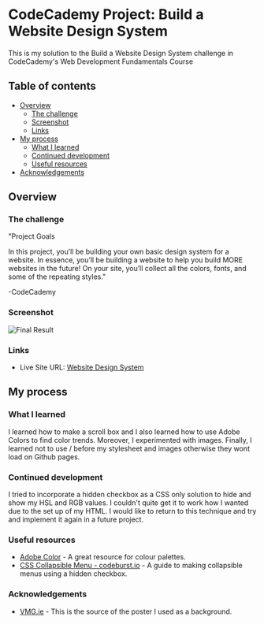 # CodeCademy Project: Build a Website Design System

This is my solution to the Build a Website Design System challenge in CodeCademy's Web Development Fundamentals Course

## Table of contents

- [Overview](#overview)
  - [The challenge](#the-challenge)
  - [Screenshot](#screenshot)
  - [Links](#links)
- [My process](#my-process)
  - [What I learned](#what-i-learned)
  - [Continued development](#continued-development)
  - [Useful resources](#useful-resources)
- [Acknowledgements](#Acknowledgements)

## Overview

### The challenge

"Project Goals

In this project, you’ll be building your own basic design system for a website. In essence, you’ll be building a website to help you build MORE websites in the future! On your site, you’ll collect all the colors, fonts, and some of the repeating styles."

-CodeCademy

### Screenshot

![Final Result](./screenshot.png)

### Links

- Live Site URL: [Website Design System](https://andyferrie.github.io/Website-Design-System/)

## My process

### What I learned

I learned how to make a scroll box and I also learned how to use Adobe Colors to find color trends. Moreover, I experimented with images. Finally, I learned not to use / before my stylesheet and images otherwise they wont load on Github pages.

### Continued development

I tried to incorporate a hidden checkbox as a CSS only solution to hide and show my HSL and RGB values. I couldn't quite get it to work how I wanted due to the set up of my HTML. I would like to return to this technique and try and implement it again in a future project. 

### Useful resources

- [Adobe Color](https://color.adobe.com/create/color-wheel) - A great resource for colour palettes.
- [CSS Collapsible Menu - codeburst.io](https://codeburst.io/how-to-make-a-collapsible-menu-using-only-css-a1cd805b1390) - A guide to making collapsible menus using a hidden checkbox.

### Acknowledgements

- [VMG.ie](https://www.behance.net/gallery/43220685/Poster-The-quick-brown-fox-jumps-over-the-lazy-dog) - This is the source of the poster I used as a background.
